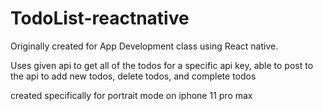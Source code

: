 # TodoList-reactnative
Originally created for App Development class using React native. 

Uses given api to get all of the todos for a specific api key,
able to post to the api to add new todos, delete todos, and complete todos

created specifically for portrait mode on iphone 11 pro max 

